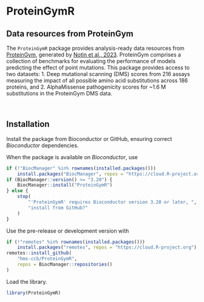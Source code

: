 # ProteinGymR

## Data resources from ProteinGym

The `ProteinGymR` package provides analysis-ready data resources from 
[ProteinGym](https://proteingym.org), generated by [Notin et al., 
2023]([https://www.ncbi.nlm.nih.gov/pmc/articles/PMC10723403/](https://proceedings.neurips.cc/paper_files/paper/2023/hash/cac723e5ff29f65e3fcbb0739ae91bee-Abstract-Datasets_and_Benchmarks.html)). ProteinGym 
comprises a collection of benchmarks for evaluating the performance of models 
predicting the effect of point mutations. This package provides access to two 
datasets: 1. Deep mutational scanning (DMS) scores from 216 assays measuring the 
impact of all possible amino acid substitutions across 186 proteins, and 2. 
AlphaMissense pathogenicity scores for ~1.6 M substitutions in the ProteinGym 
DMS data.

<br>


## Installation

Install the package from Bioconductor or GitHub, ensuring correct
*Bioconductor* dependencies.

When the package is available on *Bioconductor*, use

``` r
if (!"BiocManager" %in% rownames(installed.packages()))
    install.packages("BiocManager", repos = "https://cloud.R-project.org")
if (BiocManager::version() >= "3.20") {
    BiocManager::install("ProteinGymR")
} else {
    stop(
        "'ProteinGymR' requires Bioconductor version 3.20 or later, ",
        "install from GitHub?"
    )
}
```

Use the pre-release or development version with

``` r
if (!"remotes" %in% rownames(installed.packages()))
    install.packages("remotes", repos = "https://cloud.R-project.org")
remotes::install_github(
    "hms-ccb/ProteinGymR",
    repos = BiocManager::repositories()
)
```

Load the library.

``` r
library(ProteinGymR)
```
